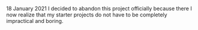 18 January 2021
I decided to abandon this project officially because there I now realize that my starter projects do not have to be completely impractical and boring.